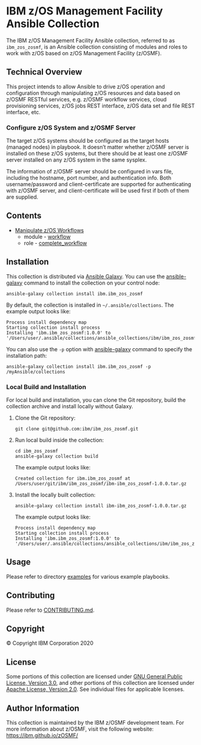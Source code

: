# IBM z/OS Management Facility Ansible Collection
The IBM z/OS Management Facility Ansible collection, referred to as `ibm_zos_zosmf`, is an Ansible collection consisting of modules and roles to work with z/OS based on z/OS Management Facility (z/OSMF).


## Technical Overview
This project intends to allow Ansible to drive z/OS operation and configuration through manipulating z/OS resources and data based on z/OSMF RESTful services, e.g. z/OSMF workflow services, cloud provisioning services, z/OS jobs REST interface, z/OS data set and file REST interface, etc.

### Configure z/OS System and z/OSMF Server
The target z/OS systems should be configured as the target hosts (managed nodes) in playbook. It doesn’t matter whether z/OSMF server is installed on these z/OS systems, but there should be at least one z/OSMF server installed on any z/OS system in the same sysplex. 

The information of z/OSMF server should be configured in vars file, including the hostname, port number, and authentication info. Both username/password and client-certificate are supported for authenticating with z/OSMF server, and client-certificate will be used first if both of them are supplied.


## Contents
- [Manipulate z/OS Workflows](docs/README_workflow.md)
    - module - [workflow](docs/README_workflow.md#Modules)
    - role - [complete_workflow](docs/README_workflow.md#Roles)


## Installation
This collection is distributed via [Ansible Galaxy](https://galaxy.ansible.com/). You can use the [ansible-galaxy](https://docs.ansible.com/ansible/latest/cli/ansible-galaxy.html) command to install the collection on your control node:

```
ansible-galaxy collection install ibm.ibm_zos_zosmf
```

By default, the collection is installed in `~/.ansible/collections`. The example output looks like:

```
Process install dependency map
Starting collection install process
Installing 'ibm.ibm_zos_zosmf:1.0.0' to '/Users/user/.ansible/collections/ansible_collections/ibm/ibm_zos_zosmf'
```

You can also use the `-p` option with [ansible-galaxy](https://docs.ansible.com/ansible/latest/cli/ansible-galaxy.html) command to specify the installation path:

```
ansible-galaxy collection install ibm.ibm_zos_zosmf -p /myAnsible/collections
```

### Local Build and Installation
For local build and installation, you can clone the Git repository, build the collection archive and install locally without Galaxy.

1.  Clone the Git repository:
    ```
    git clone git@github.com:ibm/ibm_zos_zosmf.git
    ```

2.  Run local build inside the collection:
    ```
    cd ibm_zos_zosmf
    ansible-galaxy collection build
    ```

    The example output looks like:
    ```
    Created collection for ibm.ibm_zos_zosmf at /Users/user/git/ibm/ibm_zos_zosmf/ibm-ibm_zos_zosmf-1.0.0.tar.gz
    ```

3.  Install the locally built collection:
    ```
    ansible-galaxy collection install ibm-ibm_zos_zosmf-1.0.0.tar.gz
    ```

    The example output looks like:
    ```
    Process install dependency map
    Starting collection install process
    Installing 'ibm.ibm_zos_zosmf:1.0.0' to '/Users/user/.ansible/collections/ansible_collections/ibm/ibm_zos_zosmf'
    ```


## Usage
Please refer to directory [examples](examples/README.md) for various example playbooks.


## Contributing
Please refer to [CONTRIBUTING.md](CONTRIBUTING.md).


## Copyright
© Copyright IBM Corporation 2020


## License
Some portions of this collection are licensed under [GNU General Public License, Version 3.0](https://opensource.org/licenses/GPL-3.0), and other portions of this collection are licensed under [Apache License, Version 2.0](https://opensource.org/licenses/Apache-2.0). See individual files for applicable licenses.

## Author Information
This collection is maintained by the IBM z/OSMF development team. For more information about z/OSMF, visit the following website: https://ibm.github.io/zOSMF/